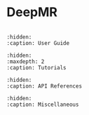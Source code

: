 # DeepMR
```{include} ../_README.md
```

```{toctree}
:hidden:
:caption: User Guide
```

```{toctree}
:hidden:
:maxdepth: 2
:caption: Tutorials
```

```{toctree}
:hidden:
:caption: API References
```

```{toctree}
:hidden:
:caption: Miscellaneous
```

